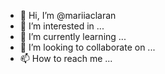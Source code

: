 - 👋 Hi, I’m @mariiaclaran
- 👀 I’m interested in ...
- 🌱 I’m currently learning ...
- 💞️ I’m looking to collaborate on ...
- 📫 How to reach me ...

<!---
mariiaclaran/mariiaclaran is a ✨ special ✨ repository because its `README.md` (this file) appears on your GitHub profile.
You can click the Preview link to take a look at your changes.
--->
